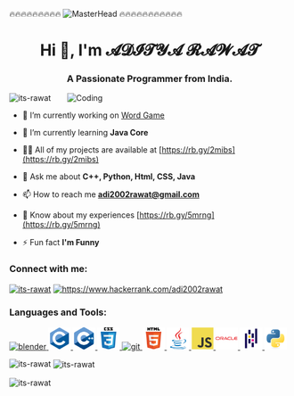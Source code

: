 🔥🔥🔥🔥🔥🔥🔥🔥🔥
![MasterHead](https://camo.githubusercontent.com/5fca3db52c463447c36cbf864b01eac247219e56ce24dc0169a66c62ae53a481/68747470733a2f2f6d656469612e67697068792e636f6d2f6d656469612f6475334a336358797a686a3735494f6776412f67697068792e676966)
🔥🔥🔥🔥🔥🔥🔥🔥🔥🔥🔥
<h1 align="center">Hi 👋, I'm 𝓐𝓓𝓘𝓣𝓨𝓐 𝓡𝓐𝓦𝓐𝓣</h1>
<h3 align="center">A Passionate Programmer from India.</h3>
<img align="right" alt="Coding" width="400" src="https://miro.medium.com/v2/resize:fit:1600/0*C-cPP9D2MIyeexAT.gif">

<p align="left"> <img src="https://komarev.com/ghpvc/?username=its-rawat&label=Profile%20views&color=0e75b6&style=flat" alt="its-rawat" /> </p>

- 🔭 I’m currently working on [Word Game](https://rb.gy/nur1k)

- 🌱 I’m currently learning **Java Core**

- 👨‍💻 All of my projects are available at [https://rb.gy/2mibs](https://rb.gy/2mibs)

- 💬 Ask me about **C++, Python, Html, CSS, Java**

- 📫 How to reach me **adi2002rawat@gmail.com**

- 📄 Know about my experiences [https://rb.gy/5mrng](https://rb.gy/5mrng)

- ⚡ Fun fact **I'm Funny**

<h3 align="left">Connect with me:</h3>
<p align="left">
<a href="https://linkedin.com/in/its-rawat" target="blank"><img align="center" src="https://raw.githubusercontent.com/rahuldkjain/github-profile-readme-generator/master/src/images/icons/Social/linked-in-alt.svg" alt="its-rawat" height="30" width="40" /></a>
<a href="https://www.hackerrank.com/adi2002rawat" target="blank"><img align="center" src="https://raw.githubusercontent.com/rahuldkjain/github-profile-readme-generator/master/src/images/icons/Social/hackerearth.svg" alt="https://www.hackerrank.com/adi2002rawat" height="30" width="40" /></a>
</p>

<h3 align="left">Languages and Tools:</h3>
<p align="left"> <a href="https://www.blender.org/" target="_blank" rel="noreferrer"> <img src="https://download.blender.org/branding/community/blender_community_badge_white.svg" alt="blender" width="40" height="40"/> </a> <a href="https://www.cprogramming.com/" target="_blank" rel="noreferrer"> <img src="https://raw.githubusercontent.com/devicons/devicon/master/icons/c/c-original.svg" alt="c" width="40" height="40"/> </a> <a href="https://www.w3schools.com/cpp/" target="_blank" rel="noreferrer"> <img src="https://raw.githubusercontent.com/devicons/devicon/master/icons/cplusplus/cplusplus-original.svg" alt="cplusplus" width="40" height="40"/> </a> <a href="https://www.w3schools.com/css/" target="_blank" rel="noreferrer"> <img src="https://raw.githubusercontent.com/devicons/devicon/master/icons/css3/css3-original-wordmark.svg" alt="css3" width="40" height="40"/> </a> <a href="https://git-scm.com/" target="_blank" rel="noreferrer"> <img src="https://www.vectorlogo.zone/logos/git-scm/git-scm-icon.svg" alt="git" width="40" height="40"/> </a> <a href="https://www.w3.org/html/" target="_blank" rel="noreferrer"> <img src="https://raw.githubusercontent.com/devicons/devicon/master/icons/html5/html5-original-wordmark.svg" alt="html5" width="40" height="40"/> </a> <a href="https://www.java.com" target="_blank" rel="noreferrer"> <img src="https://raw.githubusercontent.com/devicons/devicon/master/icons/java/java-original.svg" alt="java" width="40" height="40"/> </a> <a href="https://developer.mozilla.org/en-US/docs/Web/JavaScript" target="_blank" rel="noreferrer"> <img src="https://raw.githubusercontent.com/devicons/devicon/master/icons/javascript/javascript-original.svg" alt="javascript" width="40" height="40"/> </a> <a href="https://www.oracle.com/" target="_blank" rel="noreferrer"> <img src="https://raw.githubusercontent.com/devicons/devicon/master/icons/oracle/oracle-original.svg" alt="oracle" width="40" height="40"/> </a> <a href="https://pandas.pydata.org/" target="_blank" rel="noreferrer"> <img src="https://raw.githubusercontent.com/devicons/devicon/2ae2a900d2f041da66e950e4d48052658d850630/icons/pandas/pandas-original.svg" alt="pandas" width="40" height="40"/> </a> <a href="https://www.python.org" target="_blank" rel="noreferrer"> <img src="https://raw.githubusercontent.com/devicons/devicon/master/icons/python/python-original.svg" alt="python" width="40" height="40"/> </a> </p>

<p><img align="left" src="https://github-readme-stats.vercel.app/api/top-langs?username=its-rawat&show_icons=true&locale=en&layout=compact" alt="its-rawat" /></p>

<p>&nbsp;<img align="center" src="https://github-readme-stats.vercel.app/api?username=its-rawat&show_icons=true&locale=en" alt="its-rawat" /></p>

<p><img align="center" src="https://github-readme-streak-stats.herokuapp.com/?user=its-rawat&" alt="its-rawat" /></p>
